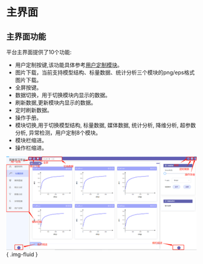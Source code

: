# 主界面

## 主界面功能

平台主界面提供了10个功能:

- 用户定制按键,该功能具体参考[用户定制模块](../custom)。
- 图片下载，当前支持模型结构、标量数据、统计分析三个模块的png/eps格式图片下载。
- 全屏按键。
- 数据切换，用于切换模块内显示的数据。
- 刷新数据,更新模块内显示的数据。
- 定时刷新数据。
- 操作手册。
- 模块切换,用于切换模型结构, 标量数据, 媒体数据, 统计分析, 降维分析, 超参数分析, 异常检测，用户定制8个模块。
- 模块栏缩进。
- 操作栏缩进。

![](images/overall/overall.png){ .img-fluid }

